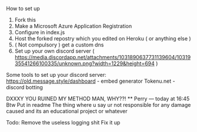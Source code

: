 How to set up

1. Fork this
2. Make a Microsoft Azure Application Registration
3. Configure in index.js
4. Host the forked repostry which you edited on Heroku ( or anything else )
5. ( Not compulsory ) get a custom dns
6. Set up your own discord server ( https://media.discordapp.net/attachments/1031890637731139604/1031935541266100335/unknown.png?width=1229&height=694 )

Some tools to set up your discord server:
 https://old.message.style/dashboard - embed generator
 Tokenu.net - discord botting

DXXXY YOU RUINED MY METHOD MAN, WHY??!
**
Perry — today at 16:45
Btw
Put in readme
The thing where u say ur 
not responsible for any damage caused and its an educational project
or whatever

Todo:
 Remove the useless logging shit
 Fix it up
